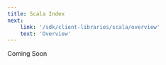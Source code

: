 ```yaml
---
title: Scala Index
next:
    link: '/sdk/client-libraries/scala/overview'
    text: 'Overview'
---
```

Coming Soon

